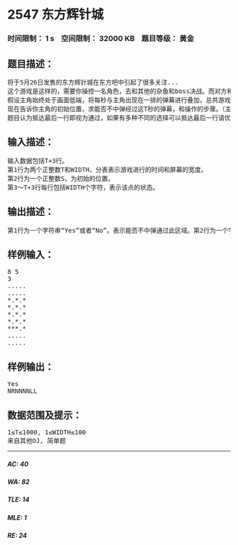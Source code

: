 # 2547 东方辉针城   
### 时间限制： 1 s&nbsp;&nbsp;&nbsp;&nbsp;空间限制： 32000 KB&nbsp;&nbsp;&nbsp;&nbsp;题目等级： 黄金  
## 题目描述：  

<pre>
将于5月26日发售的东方辉针城在东方吧中引起了很多关注...
这个游戏是这样的，需要你操控一名角色，去和其他的杂鱼和boss决战。而对方和你的攻击的手段都是弹幕。在游戏中，你需要躲避他人的弹幕，并发射出自己的弹幕来攻击对方。本题中，为简单起见，只考虑对方发射的弹幕。
假设主角始终处于画面低端，将每秒与主角出现在一排的弹幕进行叠加，总共游戏进行了T秒，可以形成一个(T+1)×WIDTH大小的字符矩阵，“.”表示该点为空，“*”表示该点有至少一颗子弹。
现在告诉你主角的初始位置，求能否不中弹经过这T秒的弹幕，和操作的步骤。（主角不会⑨的）
题目认为抵达最后一行即视为通过，如果有多种不同的选择可以抵达最后一行请优先向左，其次不动，最后向右；题目保证数据合法且初始位置无弹幕。
</pre>
  
  
## 输入描述：  

<pre>
输入数据包括T+3行。  
第1行为两个正整数T和WIDTH，分表表示游戏进行的时间和屏幕的宽度。  
第2行为一个正整数S，为初始的位置。  
第3～T+3行每行包括WIDTH个字符，表示该点的状态。
</pre>
  
  
## 输出描述：  

<pre>
第1行为一个字符串“Yes”或者“No”。表示能否不中弹通过此区域。第2行为一个字符串，如果出现中弹则不输出。表示通过T秒的操作，“L”表示向左移动一个格子，“R”表示向右移动一个格子，“N”表示不动。
</pre>
  
  
## 样例输入：  

<pre>
8 5  
3  
.....  
.....  
*.*.*  
*.*.*  
*.*.*  
*.*.*  
***.*  
.....  
.....
</pre>
  
  
## 样例输出：  

<pre>
Yes  
NRNNNNLL
</pre>
  
  
## 数据范围及提示：  

<pre>
1≤T≤1000, 1≤WIDTH≤100
来自其他OJ, 简单题
</pre>
  
  
***  

##### AC: 40  
##### WA: 82  
##### TLE: 14  
##### MLE: 1  
##### RE: 24  
